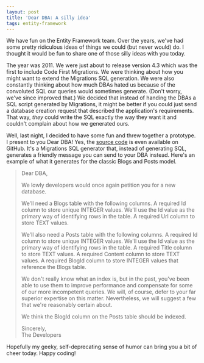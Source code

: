 ```yaml
---
layout: post
title: 'Dear DBA: A silly idea'
tags: entity-framework
---
```


We have fun on the Entity Framework team. Over the years, we've had some pretty ridiculous ideas of things we could (but never would) do. I thought it would be fun to share one of those silly ideas with you today.

The year was 2011. We were just about to release version 4.3 which was the first to include Code First Migrations. We were thinking about how you might want to extend the Migrations SQL generation. We were also constantly thinking about how much DBAs hated us because of the convoluted SQL our queries would sometimes generate. (Don't worry, we've since improved that.) We decided that instead of handing the DBAs a SQL script generated by Migrations, it might be better if you could just send a database creation request that described the application's requirements. That way, *they* could write the SQL exactly the way they want it and couldn't complain about how we generated ours.

Well, last night, I decided to have some fun and threw together a prototype. I present to you Dear DBA! Yes, the [source code](https://github.com/bricelam/DearDba) is even available on GitHub. It's a Migrations SQL generator that, instead of generating SQL, generates a friendly message you can send to your DBA instead. Here's an example of what it generates for the classic Blogs and Posts model.

> Dear DBA,
>
> We lowly developers would once again petition you for a new database.
>
> We'll need a Blogs table with the following columns. A required Id column to store unique INTEGER values. We'll use the Id value as the primary way of identifying rows in the table. A required Url column to store TEXT values.
>
> We'll also need a Posts table with the following columns. A required Id column to store unique INTEGER values. We'll use the Id value as the primary way of identifying rows in the table. A required Title column to store TEXT values. A required Content column to store TEXT values. A required BlogId column to store INTEGER values that reference the Blogs table.
>
> We don't really know what an index is, but in the past, you've been able to use them to improve performance and compensate for some of our more incompetent queries. We will, of course, defer to your far superior expertise on this matter. Nevertheless, we will suggest a few that we're reasonably certain about.
>
> We think the BlogId column on the Posts table should be indexed.
>
> Sincerely,  
> The Developers

Hopefully my geeky, self-deprecating sense of humor can bring you a bit of cheer today. Happy coding!
